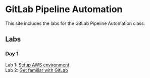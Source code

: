 # GitLab Pipeline Automation

This site includes the labs for the GitLab Pipeline Automation class.

## Labs
### Day 1
Lab 1: [Setup AWS environment](labs/aws_setup)  
Lab 2: [Get familiar with GitLab](labs/gl_tasks)    
